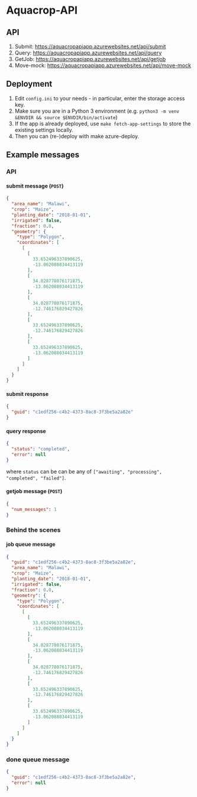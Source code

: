 # Aquacrop-API

## API

1. Submit: https://aquacropapiapp.azurewebsites.net/api/submit
2. Query: https://aquacropapiapp.azurewebsites.net/api/query
3. GetJob: https://aquacropapiapp.azurewebsites.net/api/getjob
4. Move-mock: https://aquacropapiapp.azurewebsites.net/api/move-mock

## Deployment

1. Edit `config.ini` to your needs - in particular, enter the storage access key.
2. Make sure you are in a Python 3 environment (e.g. `python3 -m venv &ENVDIR && source $ENVDIR/bin/activate`)
3. If the app is already deployed, use `make fetch-app-settings` to store the existing settings locally.
4. Then you can (re-)deploy with make azure-deploy.


## Example messages

### API

#### submit message (`POST`)

```json
{
  "area_name": "Malawi",
  "crop": "Maize",
  "planting_date": "2018-01-01",
  "irrigated": false,
  "fraction": 0.0,
  "geometry": {
    "type": "Polygon",
    "coordinates": [
      [
        [
          33.652496337890625,
          -13.062088034413119
        ],
        [
          34.028778076171875,
          -13.062088034413119
        ],
        [
          34.028778076171875,
          -12.746176829427826
        ],
        [
          33.652496337890625,
          -12.746176829427826
        ],
        [
          33.652496337890625,
          -13.062088034413119
        ]
      ]
    ]
  }
}
```

#### submit response

```json
{
  "guid": "c1edf256-c4b2-4373-8ac8-3f3be5a2a82e"
}
```

#### query response

```json
{
  "status": "completed",
  "error": null
}
```

where `status` can be can be any of `["awaiting", "processing", "completed", "failed"]`.

#### getjob message (`POST`)

```json
{
  "num_messages": 1
}
```


### Behind the scenes

#### job queue message

```json
{
  "guid": "c1edf256-c4b2-4373-8ac8-3f3be5a2a82e",
  "area_name": "Malawi",
  "crop": "Maize",
  "planting_date": "2018-01-01",
  "irrigated": false,
  "fraction": 0.0,
  "geometry": {
    "type": "Polygon",
    "coordinates": [
      [
        [
          33.652496337890625,
          -13.062088034413119
        ],
        [
          34.028778076171875,
          -13.062088034413119
        ],
        [
          34.028778076171875,
          -12.746176829427826
        ],
        [
          33.652496337890625,
          -12.746176829427826
        ],
        [
          33.652496337890625,
          -13.062088034413119
        ]
      ]
    ]
  }
}

```

### done queue message

```json
{
  "guid": "c1edf256-c4b2-4373-8ac8-3f3be5a2a82e",
  "error": null
}
```
